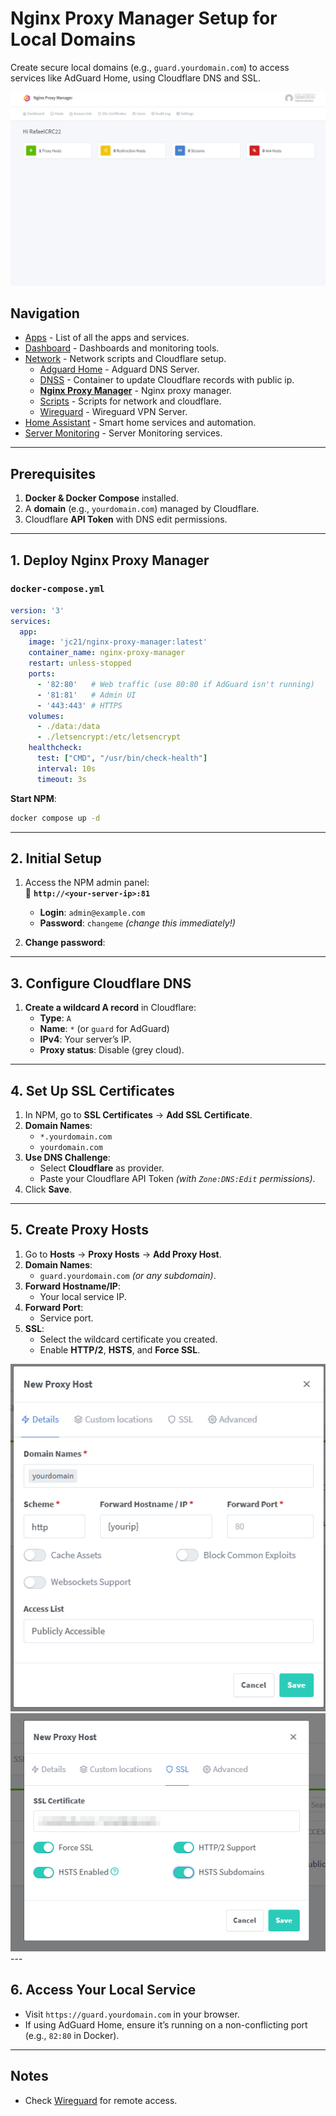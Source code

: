 # **Nginx Proxy Manager Setup for Local Domains**  

Create secure local domains (e.g., `guard.yourdomain.com`) to access services like AdGuard Home, using Cloudflare DNS and SSL.

<img src="../../assets/network/nginx1.png" width="900" alt="AdguardHome"/>

## Navigation
* [Apps](/apps/README.md) - List of all the apps and services.
* [Dashboard](/dashboard/README.md) - Dashboards and monitoring tools.
* [Network](/network/README.md) - Network scripts and Cloudflare setup.
  - [Adguard Home](/network/adguardHome/README.md) - Adguard DNS Server.
  - [DNSS](/network/dnss/README.md) - Container to update Cloudflare records with public ip.
  - [__Nginx Proxy Manager__](/network/nginx/README.md) - Nginx proxy manager.
  - [Scripts](/network/scripts/README.md) - Scripts for network and cloudflare.
  - [Wireguard](/network/wireguard/README.md) - Wireguard VPN Server.
* [Home Assistant](/homeassistant/README.md) - Smart home services and automation.
* [Server Monitoring](/monitoring/README.md) - Server Monitoring services.

---

## **Prerequisites**
1. **Docker & Docker Compose** installed.
2. A **domain** (e.g., `yourdomain.com`) managed by Cloudflare.
3. Cloudflare **API Token** with DNS edit permissions.

---

## **1. Deploy Nginx Proxy Manager**
### **`docker-compose.yml`**
```yaml
version: '3'
services:
  app:
    image: 'jc21/nginx-proxy-manager:latest'
    container_name: nginx-proxy-manager
    restart: unless-stopped
    ports:
      - '82:80'   # Web traffic (use 80:80 if AdGuard isn't running)
      - '81:81'   # Admin UI
      - '443:443' # HTTPS
    volumes:
      - ./data:/data
      - ./letsencrypt:/etc/letsencrypt
    healthcheck:
      test: ["CMD", "/usr/bin/check-health"]
      interval: 10s
      timeout: 3s
```

**Start NPM**:  
```bash
docker compose up -d
```

---

## **2. Initial Setup**
1. Access the NPM admin panel:  
   🔗 **`http://<your-server-ip>:81`**  
   - **Login**: `admin@example.com`  
   - **Password**: `changeme` *(change this immediately!)*  

2. **Change password**:  

---

## **3. Configure Cloudflare DNS**
1. **Create a wildcard A record** in Cloudflare:  
   - **Type**: `A`  
   - **Name**: `*` (or `guard` for AdGuard)  
   - **IPv4**: Your server’s IP.  
   - **Proxy status**: Disable (grey cloud).  

---

## **4. Set Up SSL Certificates**
1. In NPM, go to **SSL Certificates** → **Add SSL Certificate**.  
2. **Domain Names**:  
   - `*.yourdomain.com`  
   - `yourdomain.com`  
3. **Use DNS Challenge**:  
   - Select **Cloudflare** as provider.  
   - Paste your Cloudflare API Token *(with `Zone:DNS:Edit` permissions)*.  
4. Click **Save**.  

---

## **5. Create Proxy Hosts**
1. Go to **Hosts** → **Proxy Hosts** → **Add Proxy Host**.  
2. **Domain Names**:  
   - `guard.yourdomain.com` *(or any subdomain)*.  
3. **Forward Hostname/IP**:  
   - Your local service IP.  
4. **Forward Port**:  
   - Service port.  
5. **SSL**:  
   - Select the wildcard certificate you created.  
   - Enable **HTTP/2**, **HSTS**, and **Force SSL**.  

<img src="../../assets/network/nginx2.png" alt="AdguardHome"/>
<img src="../../assets/network/nginx3.png" alt="AdguardHome"/>
---

## **6. Access Your Local Service**
- Visit `https://guard.yourdomain.com` in your browser.  
- If using AdGuard Home, ensure it’s running on a non-conflicting port (e.g., `82:80` in Docker).

---

## **Notes**
- Check [Wireguard](/network/wireguard/README.md) for remote access.